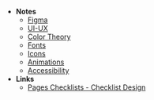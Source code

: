 - **Notes**
	- [Figma](Information%20Technology/Programming/Figma.md)
	- [UI-UX](Design/UI-UX.md)
	- [Color Theory](Design/Color%20Theory.md)
	- [Fonts](Design/Fonts.md)
	- [Icons](Design/Icons.md)
	- [Animations](Design/Animations.md)
	- [Accessibility](Design/Accessibility.md)
- **Links**
	- [Pages Checklists - Checklist Design](https://www.checklist.design/pages-checklists)